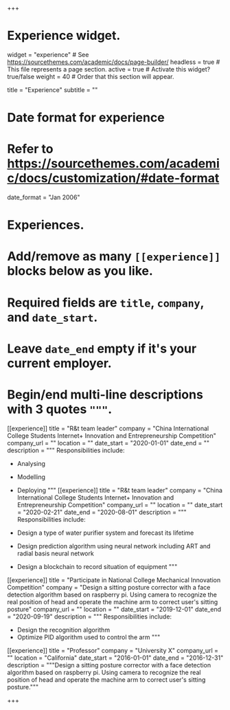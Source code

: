 +++
# Experience widget.
widget = "experience"  # See https://sourcethemes.com/academic/docs/page-builder/
headless = true  # This file represents a page section.
active = true  # Activate this widget? true/false
weight = 40  # Order that this section will appear.

title = "Experience"
subtitle = ""

# Date format for experience
#   Refer to https://sourcethemes.com/academic/docs/customization/#date-format
date_format = "Jan 2006"

# Experiences.
#   Add/remove as many `[[experience]]` blocks below as you like.
#   Required fields are `title`, `company`, and `date_start`.
#   Leave `date_end` empty if it's your current employer.
#   Begin/end multi-line descriptions with 3 quotes `"""`.

[[experience]]
  title = "R&t team leader"
  company = "China International College Students Internet+ Innovation and Entrepreneurship Competition"
  company_url = ""
  location = ""
  date_start = "2020-01-01"
  date_end = ""
  description = """
  Responsibilities include:
  
  * Analysing
  * Modelling
  * Deploying
  """
[[experience]]
  title = "R&t team leader"
  company = "China International College Students Internet+ Innovation and Entrepreneurship Competition"
  company_url = ""
  location = ""
  date_start = "2020-02-21"
  date_end = "2020-08-01"
  description = """
  Responsibilities include:
  
  * Design a type of water purifier system and forecast its lifetime
  * Design prediction algorithm using neural network including ART and radial basis neural network
  * Design a blockchain to record situation of equipment
"""
  
[[experience]]
  title = "Participate in National College Mechanical Innovation Competition"
  company = "Design a sitting posture corrector with a face detection algorithm based on raspberry pi. Using camera to recognize the real position of head and operate the machine arm to correct user's sitting posture"
  company_url = ""
  location = ""
  date_start = "2019-12-01"
  date_end = "2020-09-19"
  description = """
  Responsibilities include:
  
  * Design the recognition algorithm
  * Optimize PID algorithm used to control the arm
"""
  
  [[experience]]
  title = "Professor"
  company = "University X"
  company_url = ""
  location = "California"
  date_start = "2016-01-01"
  date_end = "2016-12-31"
  description = """Design a sitting posture corrector with a face detection algorithm based on raspberry pi. Using camera to recognize the real position of head and operate the machine arm to correct user's sitting posture."""

+++
